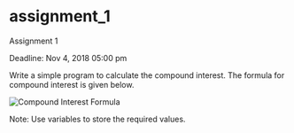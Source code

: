 # assignment_1
Assignment 1

Deadline: Nov 4, 2018 05:00 pm

Write a simple program to calculate the compound interest. The formula for compound interest is given below.

![Compound Interest Formula](https://raw.githubusercontent.com/dwit013/assignment_1/master/Compound-Interest-Formula.png)

Note: Use variables to store the required values.
